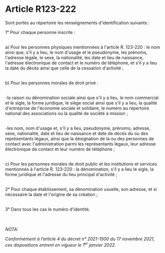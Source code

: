 # Article R123-222

<p>Sont portés au répertoire les renseignements d'identification suivants :</p><p>1° Pour chaque personne inscrite :<br/><br/>

a) Pour les personnes physiques mentionnées à l'article R. 123-220 : le nom ainsi que, s'il y a lieu, le nom d'usage et le pseudonyme, les prénoms, l'adresse légale, le sexe, la nationalité, les date et lieu de naissance, l'adresse électronique de contact et le numéro de téléphone, et s'il y a lieu la date du décès ainsi que celle de la cessation d'activité ;<br/><br/>

b) Pour les personnes morales de droit privé :<br/><br/>

-la raison ou dénomination sociale ainsi que s'il y a lieu, le nom commercial et le sigle, la forme juridique, le siège social ainsi que s'il y a lieu, la qualité d'entreprise de l'économie sociale et solidaire, le numéro au répertoire national des associations ou la qualité de société à mission ;<br/><br/>

-les nom, nom d'usage et, s'il y a lieu, pseudonyme, prénoms, adresse, sexe, nationalité, date et lieu de naissance et date de décès du ou des représentants légaux, ainsi que la désignation de la ou des personnes de contact avec l'administration parmi les représentants légaux, leur adresse électronique de contact et leur numéro de téléphone ;<br/><br/>

c) Pour les personnes morales de droit public et les institutions et services mentionnés à l'article R. 123-220 : la dénomination, s'il y a lieu le sigle, la forme juridique et l'adresse du lieu principal d'activité ;<br/><br/>

2° Pour chaque établissement, sa dénomination usuelle, son adresse, et si nécessaire la date et l'origine de sa création ;<br/><br/>

3° Dans tous les cas le numéro d'identité.</p><br/><br/><i>NOTA:<p>Conformément à l’article 4 du décret n° 2021-1500 du 17 novembre 2021, ces dispositions entrent en vigueur le 1<sup>er</sup> janvier 2022.</p></i>
